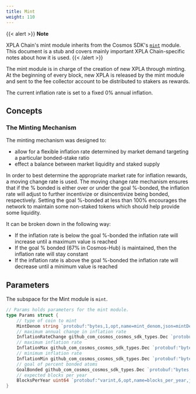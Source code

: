 ```yaml
---
title: Mint
weight: 110
---
```


{{< alert >}}
**Note**

XPLA Chain's mint module inherits from the Cosmos SDK's [`mint`](https://docs.cosmos.network/v0.45/modules/mint/) module. This document is a stub and covers mainly important XPLA Chain-specific notes about how it is used.
{{< /alert >}}

The mint module is in charge of the creation of new XPLA through minting. At the beginning of every block, new XPLA is released by the mint module and sent to the fee collector account to be distributed to stakers as rewards.

The current inflation rate is set to a fixed 0% annual inflation.

## Concepts

### The Minting Mechanism

The minting mechanism was designed to:

- allow for a flexible inflation rate determined by market demand targeting a particular bonded-stake ratio
- effect a balance between market liquidity and staked supply

In order to best determine the appropriate market rate for inflation rewards, a
moving change rate is used.  The moving change rate mechanism ensures that if
the % bonded is either over or under the goal %-bonded, the inflation rate will
adjust to further incentivize or disincentivize being bonded, respectively. Setting the goal
%-bonded at less than 100% encourages the network to maintain some non-staked tokens
which should help provide some liquidity.

It can be broken down in the following way:

- If the inflation rate is below the goal %-bonded the inflation rate will
   increase until a maximum value is reached
- If the goal % bonded (67% in Cosmos-Hub) is maintained, then the inflation
   rate will stay constant
- If the inflation rate is above the goal %-bonded the inflation rate will
   decrease until a minimum value is reached

## Parameters

The subspace for the Mint module is `mint`.

```go
// Params holds parameters for the mint module.
type Params struct {
	// type of coin to mint
	MintDenom string `protobuf:"bytes,1,opt,name=mint_denom,json=mintDenom,proto3" json:"mint_denom,omitempty"`
	// maximum annual change in inflation rate
	InflationRateChange github_com_cosmos_cosmos_sdk_types.Dec `protobuf:"bytes,2,opt,name=inflation_rate_change,json=inflationRateChange,proto3,customtype=github.com/cosmos/cosmos-sdk/types.Dec" json:"inflation_rate_change" yaml:"inflation_rate_change"`
	// maximum inflation rate
	InflationMax github_com_cosmos_cosmos_sdk_types.Dec `protobuf:"bytes,3,opt,name=inflation_max,json=inflationMax,proto3,customtype=github.com/cosmos/cosmos-sdk/types.Dec" json:"inflation_max" yaml:"inflation_max"`
	// minimum inflation rate
	InflationMin github_com_cosmos_cosmos_sdk_types.Dec `protobuf:"bytes,4,opt,name=inflation_min,json=inflationMin,proto3,customtype=github.com/cosmos/cosmos-sdk/types.Dec" json:"inflation_min" yaml:"inflation_min"`
	// goal of percent bonded atoms
	GoalBonded github_com_cosmos_cosmos_sdk_types.Dec `protobuf:"bytes,5,opt,name=goal_bonded,json=goalBonded,proto3,customtype=github.com/cosmos/cosmos-sdk/types.Dec" json:"goal_bonded" yaml:"goal_bonded"`
	// expected blocks per year
	BlocksPerYear uint64 `protobuf:"varint,6,opt,name=blocks_per_year,json=blocksPerYear,proto3" json:"blocks_per_year,omitempty" yaml:"blocks_per_year"`
}
```
